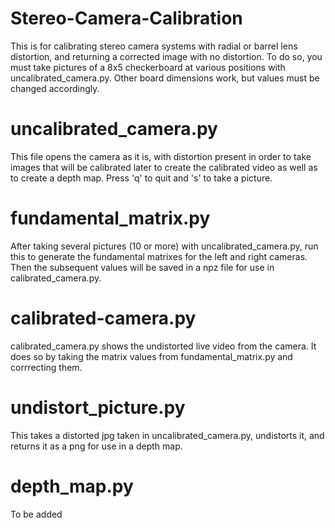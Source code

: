 # Stereo-Camera-Calibration
This is for calibrating stereo camera systems with radial or barrel lens distortion, and returning a corrected image with no distortion. To do so, you must take pictures of a 8x5 checkerboard at various positions with uncalibrated_camera.py. Other board dimensions work, but values must be changed accordingly. 

# uncalibrated_camera.py
This file opens the camera as it is, with distortion present in order to take images that will be calibrated later to create the calibrated video as well as to create a depth map. Press 'q' to quit and 's' to take a picture.

# fundamental_matrix.py
After taking several pictures (10 or more) with uncalibrated_camera.py, run this to generate the fundamental matrixes for the left and right cameras. Then the subsequent values
will be saved in a npz file for use in calibrated_camera.py.

# calibrated-camera.py
calibrated_camera.py shows the undistorted live video from the camera. It does so by taking the matrix values from fundamental_matrix.py and corrrecting them.

# undistort_picture.py
This takes a distorted jpg taken in uncalibrated_camera.py, undistorts it, and returns it as a png for use in a depth map.

# depth_map.py
To be added
